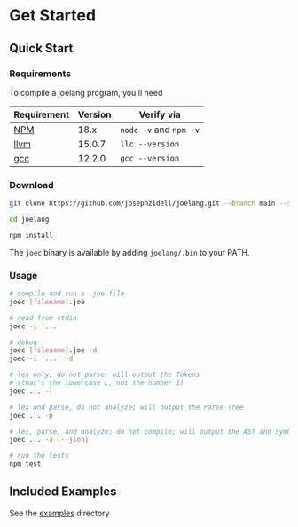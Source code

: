 # Get Started

## Quick Start

### Requirements

To compile a joelang program, you'll need

| Requirement | Version | Verify via |
| --- | --- | --- |
| [NPM](https://nodejs.org/en) | 18.x | `node -v` and `npm -v` |
| [llvm](https://releases.llvm.org/) | 15.0.7 | `llc --version` |
| [gcc](https://gcc.gnu.org/install/) | 12.2.0 | `gcc --version` |

### Download

```bash
git clone https://github.com/josephzidell/joelang.git --branch main --single-branch

cd joelang

npm install
```

The `joec` binary is available by adding `joelang/.bin` to your PATH.

### Usage

```bash
# compile and run a .joe file
joec [filename].joe

# read from stdin
joec -i '...'

# debug
joec [filename].joe -d
joec -i '...' -d

# lex only, do not parse; will output the Tokens
# (that's the lowercase L, not the number 1)
joec ... -l

# lex and parse, do not analyze; will output the Parse Tree
joec ... -p

# lex, parse, and analyze; do not compile; will output the AST and Symbol Table
joec ... -a [--json]

# run the tests
npm test
```

## Included Examples

See the [examples](https://github.com/josephzidell/joelang/tree/main/examples) directory
